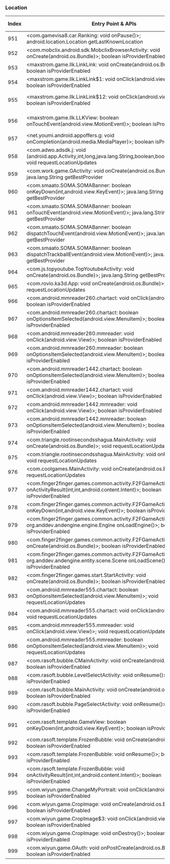 ### Location
| Index | Entry Point & APIs | Screen shot | Resource id | Label |
| ------------- | ------------- | ------------- |-------------|-------------|
| 951 | <com.gamevisa8.car.Ranking: void onPause()>; android.location.Location getLastKnownLocation | ![](D:\COSMOS\output\py\Drebin\VirusShare_Android_20130506\VirusShare_32cdb8fe2464d78dc629f30d7f2800d1\com.gamevisa8.car.Ranking.png) |  | |
| 952 | <com.mobclix.android.sdk.MobclixBrowserActivity: void onCreate(android.os.Bundle)>; boolean isProviderEnabled | ![](D:\COSMOS\output\py\Drebin\VirusShare_Android_20130506\VirusShare_ee004d0781c0a8e22dfbbdff6fda14cf\com.mobclix.android.sdk.MobclixBrowserActivity.png) |  | |
| 953 | <maxstrom.game.llk.LinkLink: void onCreate(android.os.Bundle)>; boolean isProviderEnabled | ![](D:\COSMOS\output\py\Drebin\VirusShare_Android_20130506\VirusShare_32e70f448ebd75661a1cb12f9cd8e013\maxstrom.game.llk.LinkLink.png) |  | |
| 954 | <maxstrom.game.llk.LinkLink$1: void onClick(android.view.View)>; boolean isProviderEnabled | ![](D:\COSMOS\output\py\Drebin\VirusShare_Android_20130506\VirusShare_32e70f448ebd75661a1cb12f9cd8e013\maxstrom.game.llk.LinkLink.png) |  | |
| 955 | <maxstrom.game.llk.LinkLink$12: void onClick(android.view.View)>; boolean isProviderEnabled | ![](D:\COSMOS\output\py\Drebin\VirusShare_Android_20130506\VirusShare_32e70f448ebd75661a1cb12f9cd8e013\maxstrom.game.llk.LinkLink.png) | {'2131099674': <sensitive_component.SensitiveComponent.SensitiveView object at 0x000001D8DED7EE48>} | |
| 956 | <maxstrom.game.llk.LLKView: boolean onTouchEvent(android.view.MotionEvent)>; boolean isProviderEnabled | ![](D:\COSMOS\output\py\Drebin\VirusShare_Android_20130506\VirusShare_32e70f448ebd75661a1cb12f9cd8e013\maxstrom.game.llk.LinkLink.png) | {'2131099665': <sensitive_component.SensitiveComponent.SensitiveView object at 0x000001D8DED7E7B8>} | |
| 957 | <net.youmi.android.appoffers.g: void onCompletion(android.media.MediaPlayer)>; boolean isProviderEnabled | ![](D:\COSMOS\output\py\Drebin\VirusShare_Android_20130506\VirusShare_fad81626c3dc0d7af60d58b434c11d3d\net.youmi.android.appoffers.YoumiOffersActivity.png) |  | |
| 958 | <com.adwo.adsdk.j: void <init>(android.app.Activity,int,long,java.lang.String,boolean,boolean,boolean)>; void requestLocationUpdates | ![](D:\COSMOS\output\py\Drebin\VirusShare_Android_20130506\VirusShare_33e6fdcb5fd33d0f20b4f4e943bb4990\com.adwo.adsdk.AdwoAdBrowserActivity.png) |  | |
| 959 | <com.work.game.GActivity: void onCreate(android.os.Bundle)>; java.lang.String getBestProvider | ![](D:\COSMOS\output\py\Drebin\VirusShare_Android_20130506\VirusShare_33e6fdcb5fd33d0f20b4f4e943bb4990\com.work.game.GActivity.png) |  | |
| 960 | <com.smaato.SOMA.SOMABanner: boolean onKeyDown(int,android.view.KeyEvent)>; java.lang.String getBestProvider | ![](D:\COSMOS\output\py\Drebin\VirusShare_Android_20130506\VirusShare_347e8463258806b1810e8854f65e5e7d\com.js.topyoutube.TopYoutubeActivity.png) | {'2131165230': <sensitive_component.SensitiveComponent.SensitiveView object at 0x000001D8DEE44390>} | |
| 961 | <com.smaato.SOMA.SOMABanner: boolean onTouchEvent(android.view.MotionEvent)>; java.lang.String getBestProvider | ![](D:\COSMOS\output\py\Drebin\VirusShare_Android_20130506\VirusShare_347e8463258806b1810e8854f65e5e7d\com.js.topyoutube.TopYoutubeActivity.png) | {'2131165230': <sensitive_component.SensitiveComponent.SensitiveView object at 0x000001D8DEE44DA0>} | |
| 962 | <com.smaato.SOMA.SOMABanner: boolean dispatchTouchEvent(android.view.MotionEvent)>; java.lang.String getBestProvider | ![](D:\COSMOS\output\py\Drebin\VirusShare_Android_20130506\VirusShare_347e8463258806b1810e8854f65e5e7d\com.js.topyoutube.TopYoutubeActivity.png) | {'2131165230': <sensitive_component.SensitiveComponent.SensitiveView object at 0x000001D8DEE44358>} | |
| 963 | <com.smaato.SOMA.SOMABanner: boolean dispatchTrackballEvent(android.view.MotionEvent)>; java.lang.String getBestProvider | ![](D:\COSMOS\output\py\Drebin\VirusShare_Android_20130506\VirusShare_347e8463258806b1810e8854f65e5e7d\com.js.topyoutube.TopYoutubeActivity.png) | {'2131165230': <sensitive_component.SensitiveComponent.SensitiveView object at 0x000001D8DEE44AC8>} | |
| 964 | <com.js.topyoutube.TopYoutubeActivity: void onCreate(android.os.Bundle)>; java.lang.String getBestProvider | ![](D:\COSMOS\output\py\Drebin\VirusShare_Android_20130506\VirusShare_347e8463258806b1810e8854f65e5e7d\com.js.topyoutube.TopYoutubeActivity.png) |  | |
| 965 | <com.rovio.ka3d.App: void onCreate(android.os.Bundle)>; void requestLocationUpdates | ![](D:\COSMOS\output\py\Drebin\VirusShare_Android_20130506\VirusShare_34b956ae65ec3a2fd5e60f5be9b97ab6\com.rovio.ka3d.App.png) |  | |
| 966 | <com.android.mmreader260.chartact: void onClick(android.view.View)>; boolean isProviderEnabled | ![](D:\COSMOS\output\py\Drebin\VirusShare_Android_20130506\VirusShare_34db6182b1a6a2b388c4ef655cca52be\com.android.mmreader260.chartact.png) |  | |
| 967 | <com.android.mmreader260.chartact: boolean onOptionsItemSelected(android.view.MenuItem)>; boolean isProviderEnabled | ![](D:\COSMOS\output\py\Drebin\VirusShare_Android_20130506\VirusShare_34db6182b1a6a2b388c4ef655cca52be\com.android.mmreader260.chartact.png) |  | |
| 968 | <com.android.mmreader260.mmreader: void onClick(android.view.View)>; boolean isProviderEnabled | ![](D:\COSMOS\output\py\Drebin\VirusShare_Android_20130506\VirusShare_34db6182b1a6a2b388c4ef655cca52be\com.android.mmreader260.mmreader.png) |  | |
| 969 | <com.android.mmreader260.mmreader: boolean onOptionsItemSelected(android.view.MenuItem)>; boolean isProviderEnabled | ![](D:\COSMOS\output\py\Drebin\VirusShare_Android_20130506\VirusShare_34db6182b1a6a2b388c4ef655cca52be\com.android.mmreader260.mmreader.png) |  | |
| 970 | <com.android.mmreader1442.chartact: boolean onOptionsItemSelected(android.view.MenuItem)>; boolean isProviderEnabled | ![](D:\COSMOS\output\py\Drebin\VirusShare_Android_20130506\VirusShare_34e2c41a152852dba803bcc648b28c62\com.android.mmreader1442.chartact.png) |  | |
| 971 | <com.android.mmreader1442.chartact: void onClick(android.view.View)>; boolean isProviderEnabled | ![](D:\COSMOS\output\py\Drebin\VirusShare_Android_20130506\VirusShare_34e2c41a152852dba803bcc648b28c62\com.android.mmreader1442.chartact.png) |  | |
| 972 | <com.android.mmreader1442.mmreader: void onClick(android.view.View)>; boolean isProviderEnabled | ![](D:\COSMOS\output\py\Drebin\VirusShare_Android_20130506\VirusShare_34e2c41a152852dba803bcc648b28c62\com.android.mmreader1442.mmreader.png) |  | |
| 973 | <com.android.mmreader1442.mmreader: boolean onOptionsItemSelected(android.view.MenuItem)>; boolean isProviderEnabled | ![](D:\COSMOS\output\py\Drebin\VirusShare_Android_20130506\VirusShare_34e2c41a152852dba803bcc648b28c62\com.android.mmreader1442.mmreader.png) |  | |
| 974 | <com.triangle.rootinsecondsshagua.MainActivity: void onCreate(android.os.Bundle)>; void requestLocationUpdates | ![](D:\COSMOS\output\py\Drebin\VirusShare_Android_20130506\VirusShare_370e9741eeeb113570cf9cf8fdda3e13\com.triangle.rootinsecondsshagua.MainActivity.png) |  | |
| 975 | <com.triangle.rootinsecondsshagua.MainActivity: void onResume()>; void requestLocationUpdates | ![](D:\COSMOS\output\py\Drebin\VirusShare_Android_20130506\VirusShare_370e9741eeeb113570cf9cf8fdda3e13\com.triangle.rootinsecondsshagua.MainActivity.png) |  | |
| 976 | <com.coolgames.MainActivity: void onCreate(android.os.Bundle)>; void requestLocationUpdates | ![](D:\COSMOS\output\py\Drebin\VirusShare_Android_20130506\VirusShare_3758bb534871e4d1464a97c663b9f1b9\com.coolgames.MainActivity.png) |  | |
| 977 | <com.finger2finger.games.common.activity.F2FGameActivity: void onActivityResult(int,int,android.content.Intent)>; boolean isProviderEnabled | ![](D:\COSMOS\output\py\Drebin\VirusShare_Android_20130506\VirusShare_375b8495026e606eb4ac5d4e42167581\com.finger2finger.games.common.activity.F2FGameActivity.png) |  | |
| 978 | <com.finger2finger.games.common.activity.F2FGameActivity: boolean onKeyDown(int,android.view.KeyEvent)>; boolean isProviderEnabled | ![](D:\COSMOS\output\py\Drebin\VirusShare_Android_20130506\VirusShare_375b8495026e606eb4ac5d4e42167581\com.finger2finger.games.common.activity.F2FGameActivity.png) |  | |
| 979 | <com.finger2finger.games.common.activity.F2FGameActivity: org.anddev.andengine.engine.Engine onLoadEngine()>; boolean isProviderEnabled | ![](D:\COSMOS\output\py\Drebin\VirusShare_Android_20130506\VirusShare_375b8495026e606eb4ac5d4e42167581\com.finger2finger.games.common.activity.F2FGameActivity.png) |  | |
| 980 | <com.finger2finger.games.common.activity.F2FGameActivity: void onCreate(android.os.Bundle)>; boolean isProviderEnabled | ![](D:\COSMOS\output\py\Drebin\VirusShare_Android_20130506\VirusShare_375b8495026e606eb4ac5d4e42167581\com.finger2finger.games.common.activity.F2FGameActivity.png) |  | |
| 981 | <com.finger2finger.games.common.activity.F2FGameActivity: org.anddev.andengine.entity.scene.Scene onLoadScene()>; boolean isProviderEnabled | ![](D:\COSMOS\output\py\Drebin\VirusShare_Android_20130506\VirusShare_375b8495026e606eb4ac5d4e42167581\com.finger2finger.games.common.activity.F2FGameActivity.png) |  | |
| 982 | <com.finger2finger.games.start.StartActivity: void onCreate(android.os.Bundle)>; boolean isProviderEnabled | ![](D:\COSMOS\output\py\Drebin\VirusShare_Android_20130506\VirusShare_375b8495026e606eb4ac5d4e42167581\com.finger2finger.games.start.StartActivity.png) |  | |
| 983 | <com.android.mmreader555.chartact: boolean onOptionsItemSelected(android.view.MenuItem)>; void requestLocationUpdates | ![](D:\COSMOS\output\py\Drebin\VirusShare_Android_20130506\VirusShare_37e6a0eb4854a1519177acee6c7295ad\com.android.mmreader555.chartact.png) |  | |
| 984 | <com.android.mmreader555.chartact: void onClick(android.view.View)>; void requestLocationUpdates | ![](D:\COSMOS\output\py\Drebin\VirusShare_Android_20130506\VirusShare_37e6a0eb4854a1519177acee6c7295ad\com.android.mmreader555.chartact.png) |  | |
| 985 | <com.android.mmreader555.mmreader: void onClick(android.view.View)>; void requestLocationUpdates | ![](D:\COSMOS\output\py\Drebin\VirusShare_Android_20130506\VirusShare_37e6a0eb4854a1519177acee6c7295ad\com.android.mmreader555.mmreader.png) |  | |
| 986 | <com.android.mmreader555.mmreader: boolean onOptionsItemSelected(android.view.MenuItem)>; void requestLocationUpdates | ![](D:\COSMOS\output\py\Drebin\VirusShare_Android_20130506\VirusShare_37e6a0eb4854a1519177acee6c7295ad\com.android.mmreader555.mmreader.png) |  | |
| 987 | <com.rasoft.bubble.CMainActivity: void onCreate(android.os.Bundle)>; boolean isProviderEnabled | ![](D:\COSMOS\output\py\Drebin\VirusShare_Android_20130506\VirusShare_44efbfc18bcc68395b00416fac821e5b\com.rasoft.bubble.CMainActivity.png) |  | |
| 988 | <com.rasoft.bubble.LevelSelectActivity: void onResume()>; boolean isProviderEnabled | ![](D:\COSMOS\output\py\Drebin\VirusShare_Android_20130506\VirusShare_44efbfc18bcc68395b00416fac821e5b\com.rasoft.bubble.LevelSelectActivity.png) |  | |
| 989 | <com.rasoft.bubble.MainActivity: void onCreate(android.os.Bundle)>; boolean isProviderEnabled | ![](D:\COSMOS\output\py\Drebin\VirusShare_Android_20130506\VirusShare_44efbfc18bcc68395b00416fac821e5b\com.rasoft.bubble.MainActivity.png) |  | |
| 990 | <com.rasoft.bubble.PageSelectActivity: void onResume()>; boolean isProviderEnabled | ![](D:\COSMOS\output\py\Drebin\VirusShare_Android_20130506\VirusShare_504aba7e9c1b900b8831d974fa65b39b\com.rasoft.bubble.PageSelectActivity.png) |  | |
| 991 | <com.rasoft.template.GameView: boolean onKeyDown(int,android.view.KeyEvent)>; boolean isProviderEnabled | ![](D:\COSMOS\output\py\Drebin\VirusShare_Android_20130506\VirusShare_44efbfc18bcc68395b00416fac821e5b\com.rasoft.template.FrozenBubble.png) | {'2131427340': <sensitive_component.SensitiveComponent.SensitiveView object at 0x000001D8DEBD17B8>} | |
| 992 | <com.rasoft.template.FrozenBubble: void onCreate(android.os.Bundle)>; boolean isProviderEnabled | ![](D:\COSMOS\output\py\Drebin\VirusShare_Android_20130506\VirusShare_8adb398a1b2fe59f1549031fe8375fc8\com.rasoft.template.FrozenBubble.png) |  | |
| 993 | <com.rasoft.template.FrozenBubble: void onResume()>; boolean isProviderEnabled | ![](D:\COSMOS\output\py\Drebin\VirusShare_Android_20130506\VirusShare_8adb398a1b2fe59f1549031fe8375fc8\com.rasoft.template.FrozenBubble.png) |  | |
| 994 | <com.rasoft.template.FrozenBubble: void onActivityResult(int,int,android.content.Intent)>; boolean isProviderEnabled | ![](D:\COSMOS\output\py\Drebin\VirusShare_Android_20130506\VirusShare_38cf7d993d43ec94bb74eb3e5d77db13\com.rasoft.template.FrozenBubble.png) |  | |
| 995 | <com.wiyun.game.ChangeMyPortrait: void onClick(android.view.View)>; boolean isProviderEnabled | ![](D:\COSMOS\output\py\Drebin\VirusShare_Android_20130506\VirusShare_38cf7d993d43ec94bb74eb3e5d77db13\com.wiyun.game.ChangeMyPortrait.png) |  | |
| 996 | <com.wiyun.game.CropImage: void onCreate(android.os.Bundle)>; boolean isProviderEnabled | ![](D:\COSMOS\output\py\Drebin\VirusShare_Android_20130506\VirusShare_38cf7d993d43ec94bb74eb3e5d77db13\com.wiyun.game.CropImage.png) |  | |
| 997 | <com.wiyun.game.CropImage$3: void onClick(android.view.View)>; boolean isProviderEnabled | ![](D:\COSMOS\output\py\Drebin\VirusShare_Android_20130506\VirusShare_38cf7d993d43ec94bb74eb3e5d77db13\com.wiyun.game.CropImage.png) |  | |
| 998 | <com.wiyun.game.CropImage: void onDestroy()>; boolean isProviderEnabled | ![](D:\COSMOS\output\py\Drebin\VirusShare_Android_20130506\VirusShare_38cf7d993d43ec94bb74eb3e5d77db13\com.wiyun.game.CropImage.png) |  | |
| 999 | <com.wiyun.game.OAuth: void onPostCreate(android.os.Bundle)>; boolean isProviderEnabled | ![](D:\COSMOS\output\py\Drebin\VirusShare_Android_20130506\VirusShare_38cf7d993d43ec94bb74eb3e5d77db13\com.wiyun.game.OAuth.png) |  | |
